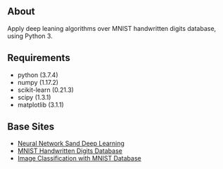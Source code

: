 ## About
Apply deep leaning algorithms over MNIST handwritten digits database, using Python 3.

## Requirements
- python (3.7.4)
- numpy (1.17.2)
- scikit-learn (0.21.3)
- scipy (1.3.1)
- matplotlib (3.1.1)

## Base Sites
- [Neural Network Sand Deep Learning](http://neuralnetworksanddeeplearning.com/)
- [MNIST Handwritten Digits Database](http://yann.lecun.com/exdb/mnist/)
- [Image Classification with MNIST Database](https://towardsdatascience.com/image-classification-in-10-minutes-with-mnist-dataset-54c35b77a38d)